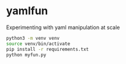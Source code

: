 # yamlfun
Experimenting with yaml manipulation at scale

```bash
python3 -m venv venv
source venv/bin/activate
pip install -r requirements.txt
python myfun.py
```
